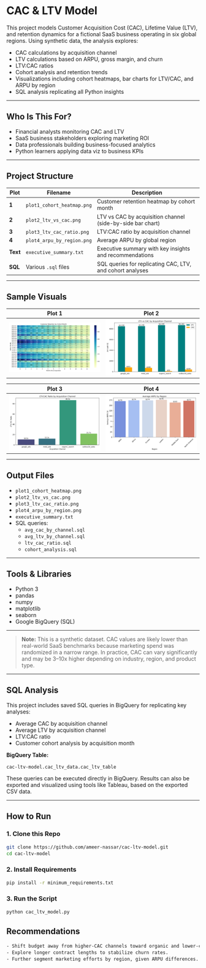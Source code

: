 # CAC & LTV Model

This project models Customer Acquisition Cost (CAC), Lifetime Value (LTV), and retention dynamics for a fictional SaaS business operating in six global regions. Using synthetic data, the analysis explores:

- CAC calculations by acquisition channel
- LTV calculations based on ARPU, gross margin, and churn
- LTV:CAC ratios
- Cohort analysis and retention trends
- Visualizations including cohort heatmaps, bar charts for LTV/CAC, and ARPU by region
- SQL analysis replicating all Python insights

---

## Who Is This For?

- Financial analysts monitoring CAC and LTV
- SaaS business stakeholders exploring marketing ROI
- Data professionals building business-focused analytics
- Python learners applying data viz to business KPIs

---

## Project Structure

| Plot | Filename | Description |
|------|----------|-------------|
| **1** | `plot1_cohort_heatmap.png` | Customer retention heatmap by cohort month |
| **2** | `plot2_ltv_vs_cac.png` | LTV vs CAC by acquisition channel (side-by-side bar chart) |
| **3** | `plot3_ltv_cac_ratio.png` | LTV:CAC ratio by acquisition channel |
| **4** | `plot4_arpu_by_region.png` | Average ARPU by global region |
| **Text** | `executive_summary.txt` | Executive summary with key insights and recommendations |
| **SQL** | Various `.sql` files | SQL queries for replicating CAC, LTV, and cohort analyses |

---

## Sample Visuals

| Plot 1 | Plot 2 |
|--------|--------|
| ![Plot 1](plot1_cohort_heatmap.png) | ![Plot 2](plot2_ltv_vs_cac.png) |

| Plot 3 | Plot 4 |
|--------|--------|
| ![Plot 3](plot3_ltv_cac_ratio.png) | ![Plot 4](plot4_arpu_by_region.png) |

---

## Output Files

- `plot1_cohort_heatmap.png`
- `plot2_ltv_vs_cac.png`
- `plot3_ltv_cac_ratio.png`
- `plot4_arpu_by_region.png`
- `executive_summary.txt`
- SQL queries:
  - `avg_cac_by_channel.sql`
  - `avg_ltv_by_channel.sql`
  - `ltv_cac_ratio.sql`
  - `cohort_analysis.sql`

---

## Tools & Libraries

- Python 3
- pandas
- numpy
- matplotlib
- seaborn
- Google BigQuery (SQL)

---

> **Note:** This is a synthetic dataset. CAC values are likely lower than real-world SaaS benchmarks because marketing spend was randomized in a narrow range. In practice, CAC can vary significantly and may be 3–10x higher depending on industry, region, and product type.

---

## SQL Analysis

This project includes saved SQL queries in BigQuery for replicating key analyses:

- Average CAC by acquisition channel
- Average LTV by acquisition channel
- LTV:CAC ratio
- Customer cohort analysis by acquisition month

**BigQuery Table:**
```
cac-ltv-model.cac_ltv_data.cac_ltv_table
```

These queries can be executed directly in BigQuery. Results can also be exported and visualized using tools like Tableau, based on the exported CSV data.

---

## How to Run

### 1. Clone this Repo
```bash
git clone https://github.com/ameer-nassar/cac-ltv-model.git
cd cac-ltv-model
```

### 2. Install Requirements
```bash
pip install -r minimum_requirements.txt
```

### 3. Run the Script
```bash
python cac_ltv_model.py
```

## Recommendations 
```bash
- Shift budget away from higher-CAC channels toward organic and lower-cost acquisition strategies.
- Explore longer contract lengths to stabilize churn rates.
- Further segment marketing efforts by region, given ARPU differences.
```
